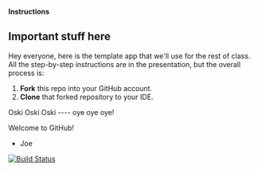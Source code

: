 **Instructions**

## Important stuff here
Hey everyone, here is the template app that we'll use for the rest of class. All the step-by-step instructions are in the presentation, but the overall process is:

1. **Fork** this repo into your GitHub account. 
2. **Clone** that forked repository to your IDE. 

Oski Oski Oski ---- oye oye oye! 

Welcome to GitHub!
- Joe

[![Build Status](https://travis-ci.org/joewadcan/demoapp.svg?branch=master)](https://travis-ci.org/joewadcan/demoapp)
